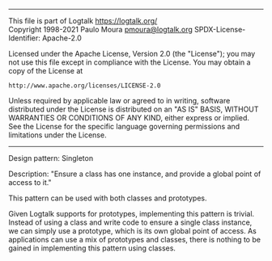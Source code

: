 ________________________________________________________________________

This file is part of Logtalk <https://logtalk.org/>  
Copyright 1998-2021 Paulo Moura <pmoura@logtalk.org>
SPDX-License-Identifier: Apache-2.0

Licensed under the Apache License, Version 2.0 (the "License");
you may not use this file except in compliance with the License.
You may obtain a copy of the License at

    http://www.apache.org/licenses/LICENSE-2.0

Unless required by applicable law or agreed to in writing, software
distributed under the License is distributed on an "AS IS" BASIS,
WITHOUT WARRANTIES OR CONDITIONS OF ANY KIND, either express or implied.
See the License for the specific language governing permissions and
limitations under the License.
________________________________________________________________________


Design pattern:
	Singleton

Description:
	"Ensure a class has one instance, and provide a global point
	of access to it."

This pattern can be used with both classes and prototypes.

Given Logtalk supports for prototypes, implementing this pattern is
trivial. Instead of using a class and write code to ensure a single
class instance, we can simply use a prototype, which is its own global
point of access. As applications can use a mix of prototypes and
classes, there is nothing to be gained in implementing this pattern
using classes.
